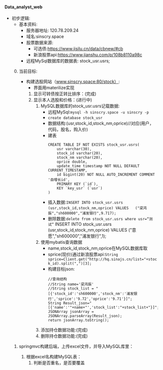 #### Data_analyst_web

* 初步逻辑:
	* 基本资料:
		* 服务器地址: 120.78.209.24
		* 域名:sinscry.space
		* 股票数据来源:
			* 可选债:https://www.jisilu.cn/data/cbnew/#cb
			* 新浪股票api:https://www.jianshu.com/p/108b8110a98c
		* 远程MySql数据库的数据表: stock_usr.usrs;
	0. 当前目标:
		* 构建选股网站（www.sinscry.space:80/stock）:
			* 界面用materilize实现
			1. 显示可转债按正转比排序：(完成)
			2. 显示本人选股和价格：(进行中)
			    1. MySQL数据库的stock_usr.usrs记载数据:
					* 远程MySql:`mysql -h sinscry.space -u sinscry -p`
			        * `create database stock_usr`
			        * 数据结构:(usr,stock_id,stock_nm,oprice)//对应(用户，代码，股名，购入价)
		            * 建表	        
						```
						CREATE TABLE IF NOT EXISTS stock_usr.usrs(
							usr varchar(30),
							stock_id varchar(20),
							stock_nm varchar(20),
							oprice double,
							update_time timestamp NOT NULL DEFAULT CURRENT_TIMESTAMP,
							id bigint(20) NOT NULL AUTO_INCREMENT COMMENT '自增长id',
							PRIMARY KEY (`id`),
							KEY `key_usr` (`usr`)
						)
						```   
                   * 插入数据:`INSERT INTO stock_usr.usrs (usr,stock_id,stock_nm,oprice) VALUES   ("梁鸿振","sh600000","浦发银行",9.717);`
				   * 删除数据:`delete from stock_usr.usrs where usr=“测试”`
				   INSERT INTO stock_usr.usrs (usr,stock_id,stock_nm,oprice) VALUES   ("意愿","sh600000","浦发银行",1);
				2. 使用mybatis查询数据
					* name,stock_id,stock_nm,oprice在MySQL数据库取
					* sprice(现价)通过新浪股票api:`String sprice=Client.get("http://hq.sinajs.cn/list="+stock_id).split(",")[3];`
					* 构建目标json:
						```
						//查询结构
						//String name='梁鸿振'
						//String stock_list = "[{'stock_id':'sh600000','stock_nm':'浦发银行','sprice':'9.72','oprice':'9.71'}]";
						String Result_json="[{'name':'"+name+"','stock_list':"+stock_list+"}]";
						JSONArray jsonArray = JSONArray.parseArray(Result_json);
						return jsonArray.toString();
						```
				3. 添加持仓数据功能:(完成)
				4. 删除持仓数据功能:(完成)
					
				
				
				
	1. springmvc构建后端，上传excel文件，并导入MySQL库里：
		1. 根据excel名构建MySQL表：
			1. 判断是否重名，是否要覆盖
	
	